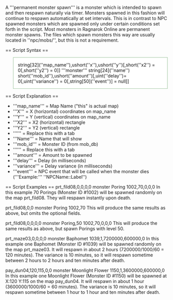 A '''permanent monster spawn''' is a monster which is intended to spawn and then respawn naturally via timer. Monsters spawned in this fashion will continue to respawn automatically at set intervals. This is in contrast to NPC spawned monsters which are spawned only under certain conditions set forth in the script. Most monsters in Ragnarok Online are permanent monster spawns. The files which spawn monsters this way are usually located in ''npc/mobs/'', but this is not a requirement.

== Script Syntax ==
<blockquote style="color:#111111; background:#FFFFFF; padding:1em; border:1px solid #8FBC8F">
string[32](''map_name''),ushort(''x''),ushort(''y'')[,short(''x2'') = 0[,short(''y2'') = 0]]	<TAB>	'''monster''' string[24](''name'')	<TAB>	short(''mob_id''),ushort(''amount'')[,uint(''delay'')= 0[,uint(''variance'') = 0[,string[50](''event'')] = null]]
</blockquote>

== Script Explanation ==
* '''map_name'''	= Map Name ("this" is actual map)
* '''X'''		= X (horizontal) coordinates on map_name
* '''Y'''		= Y (vertical) coordinates on map_name
* '''X2'''		= X2 (horizontal) rectangle
* '''Y2'''		= Y2 (vertical) rectangle
* '''<TAB>'''		= Replace this with a tab
* '''Name'''		= Name that will show
* '''mob_id'''		= Monster ID (from mob_db)
* '''<TAB>'''		= Replace this with a tab
* '''amount'''		= Amount to be spawned
* '''delay'''		= Delay (in milliseconds)
* '''variance'''	= Delay variance (in milliseconds)
* '''event'''		= NPC event that will be called when the monster dies ('''Example:''' ''NPCName::Label'')

== Script Examples ==
 prt_fild08,0,0,0,0	monster	Poring	1002,70,0,0,0
In this example 70 Porings (Monster ID #1002) will be spawned randomly on the map prt_fild08. They will respawn instantly upon death.

 prt_fild08,0,0	monster	Poring	1002,70
This will produce the same results as above, but omits the optional fields.

 prt_fild08,0,0,0,0	monster	Poring,50	1002,70,0,0,0
This will produce the same results as above, but spawn Porings with level 50.

 prt_maze03,0,0,0,0	monster	Baphomet	1039,1,7200000,600000,0
In this example one Baphomet (Monster ID #1039) will be spawned randomly on the map prt_maze03. It will respawn in about 2 hours (7200000/1000/60 = 120 minutes). The variance is 10 minutes, so it will respawn sometime between 2 hours to 2 hours and ten minutes after death.

 pay_dun04,120,115,0,0	monster	Moonlight Flower	1150,1,3600000,600000,0
In this example one Moonlight Flower (Monster ID #1150) will be spawned at X:120 Y:115 on the map pay_dun04. It will respawn in about 1 hour (3600000/1000/60 = 60 minutes). The variance is 10 minutes, so it will respawn sometime between 1 hour to 1 hour and ten minutes after death.

